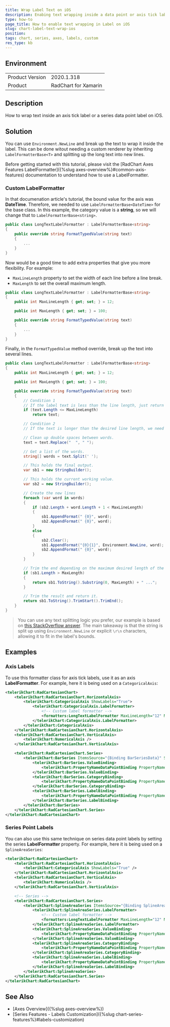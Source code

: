 ```yaml
---
title: Wrap Label Text on iOS
description: Enabing text wrapping inside a data point or axis tick label.
type: how-to
page_title: How to enable text wrapping in Label on iOS
slug: chart-label-text-wrap-ios
position: 
tags: chart, series, axes, labels, custom
res_type: kb
---
```


## Environment
<table>
	<tbody>
		<tr>
			<td>Product Version</td>
			<td>2020.1.318</td>
		</tr>
		<tr>
			<td>Product</td>
			<td>RadChart for Xamarin</td>
		</tr>
	</tbody>
</table>

## Description

How to wrap text inside an axis tick label or a series data point label on iOS.

## Solution

You can use `Environment.NewLine` and break up the text to wrap it inside the label. This can be done witout needing a custom renderer by inheriting `LabelFormatterBase<T>` and splitting up the long text into new lines.  

Before getting started with this tutorial, please visit the [RadChart Axes Features LabelFormatter]({%slug axes-overview%}#common-axis-features) documentation to understand how to use a LabelFormatter.


### Custom LabelFormatter

In that documenation article's tutorial, the bound value for the axis was **DateTime**. Therefore, we needed to use `LabelFormatterBase<DateTime>` for the base class.  In this example, the category value is a **string**, so we will change that to `LabelFormatterBase<string>`.

```csharp
public class LongTextLabelFormatter : LabelFormatterBase<string>
{
    public override string FormatTypedValue(string text)
    {
        ...
    }
}
```
Now would be a good time to add extra properties that give you more flexibility. For example:

* `MaxLineLength` property to set the width of each line before a line break.
* `MaxLength` to set the overall maximum length.

```csharp
public class LongTextLabelFormatter : LabelFormatterBase<string>
{
    public int MaxLineLength { get; set; } = 12;

    public int MaxLength { get; set; } = 100;

    public override string FormatTypedValue(string text)
    {
        ...
    }
}
```
Finally, in the `FormatTypedValue` method override, break up the text into several lines.

```csharp
public class LongTextLabelFormatter : LabelFormatterBase<string>
{
    public int MaxLineLength { get; set; } = 12;

    public int MaxLength { get; set; } = 100;

    public override string FormatTypedValue(string text)
    {
        // Condition 1
        // If the label text is less than the line length, just return it.
        if (text.Length <= MaxLineLength)
            return text;

        // Condition 2
        // If the text is longer than the desired line length, we need to split it into separate lines.

        // Clean up double spaces between words.
        text = text.Replace("  ", " ");

        // Get a list of the words.
        string[] words = text.Split(' ');

        // This holds the final output.
        var sb1 = new StringBuilder();

        // This holds the current working value.
        var sb2 = new StringBuilder();

        // Create the new lines
        foreach (var word in words)
        {
            if (sb2.Length + word.Length + 1 < MaxLineLength)
            {
                sb1.AppendFormat(" {0}", word);
                sb2.AppendFormat(" {0}", word);
            }
            else
            {
                sb2.Clear();
                sb1.AppendFormat("{0}{1}", Environment.NewLine, word);
                sb2.AppendFormat(" {0}", word);
            }
        }

        // Trim the end depending on the maximum desired length of the label.
        if (sb1.Length > MaxLength)
        {
            return sb1.ToString().Substring(0, MaxLength) + " ...";
        }

        // Trim the result and return it.
        return sb1.ToString().TrimStart().TrimEnd();
    }
}
```
> You can use any text splitting logic you prefer, our example is based on [this StackOverflow answer](https://stackoverflow.com/a/16504017/1406210). The main takeaway is that the string is split up using `Environment.NewLine` or explicit `\r\n` characters, allowing it to fit in the label's bounds.

## Examples

### Axis Labels

To use this formatter class for axis tick labels, use it as an axis **LabelFormatter**. For example, here it is being used on a `CategoricalAxis`:

```xml
<telerikChart:RadCartesianChart>
    <telerikChart:RadCartesianChart.HorizontalAxis>
        <telerikChart:CategoricalAxis ShowLabels="True">
            <telerikChart:CategoricalAxis.LabelFormatter>
                <!-- Custom label formatter -->
                <formatters:LongTextLabelFormatter MaxLineLength="12" MaxLength="100" />
            </telerikChart:CategoricalAxis.LabelFormatter>
        </telerikChart:CategoricalAxis>
    </telerikChart:RadCartesianChart.HorizontalAxis>
    <telerikChart:RadCartesianChart.VerticalAxis>
        <telerikChart:NumericalAxis />
    </telerikChart:RadCartesianChart.VerticalAxis>

    <telerikChart:RadCartesianChart.Series>
        <telerikChart:BarSeries ItemsSource="{Binding BarSeriesData}" ShowLabels="True">
            <telerikChart:BarSeries.ValueBinding>
                <telerikChart:PropertyNameDataPointBinding PropertyName="Value" />
            </telerikChart:BarSeries.ValueBinding>
            <telerikChart:BarSeries.CategoryBinding>
                <telerikChart:PropertyNameDataPointBinding PropertyName="Category" />
            </telerikChart:BarSeries.CategoryBinding>
            <telerikChart:BarSeries.LabelBinding>
                <telerikChart:PropertyNameDataPointBinding PropertyName="Category" />
            </telerikChart:BarSeries.LabelBinding>
        </telerikChart:BarSeries>
    </telerikChart:RadCartesianChart.Series>
</telerikChart:RadCartesianChart>
```

### Series Point Labels

You can also use this same technique on series data point labels by setting the series **LabelFormatter** property. For example, here it is being used on a `SplineAreaSeries`:

```xml
<telerikChart:RadCartesianChart>
    <telerikChart:RadCartesianChart.HorizontalAxis>
        <telerikChart:CategoricalAxis ShowLabels="True" />
    </telerikChart:RadCartesianChart.HorizontalAxis>
    <telerikChart:RadCartesianChart.VerticalAxis>
        <telerikChart:NumericalAxis />
    </telerikChart:RadCartesianChart.VerticalAxis>

    <!-- Series -->
    <telerikChart:RadCartesianChart.Series>
        <telerikChart:SplineAreaSeries ItemsSource="{Binding SplineAreaSeriesData}" ShowLabels="True">
            <telerikChart:SplineAreaSeries.LabelFormatter>
                <!-- Custom label formatter -->
                <formatters:LongTextLabelFormatter MaxLineLength="12" MaxLength="100" />
            </telerikChart:SplineAreaSeries.LabelFormatter>
            <telerikChart:SplineAreaSeries.ValueBinding>
                <telerikChart:PropertyNameDataPointBinding PropertyName="Value" />
            </telerikChart:SplineAreaSeries.ValueBinding>
            <telerikChart:SplineAreaSeries.CategoryBinding>
                <telerikChart:PropertyNameDataPointBinding PropertyName="Category" />
            </telerikChart:SplineAreaSeries.CategoryBinding>
            <telerikChart:SplineAreaSeries.LabelBinding>
                <telerikChart:PropertyNameDataPointBinding PropertyName="Category" />
            </telerikChart:SplineAreaSeries.LabelBinding>
        </telerikChart:SplineAreaSeries>
    </telerikChart:RadCartesianChart.Series>
</telerikChart:RadCartesianChart>
```

## See Also

* [Axes Overview]({%slug axes-overview%})
* [Series Features - Labels Customization]({%slug chart-series-features%}#labels-customization)
